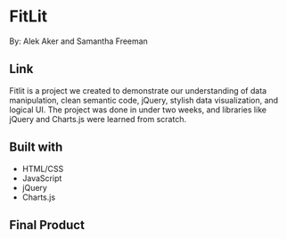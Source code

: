# FitLit

By: Alek Aker and Samantha Freeman

## Link


Fitlit is a project we created to demonstrate our understanding of data manipulation, clean semantic code, jQuery, stylish data visualization, and logical UI. The project was done in under two weeks, and libraries like jQuery and Charts.js were learned from scratch.

## Built with

- HTML/CSS
- JavaScript
- jQuery
- Charts.js

## Final Product

